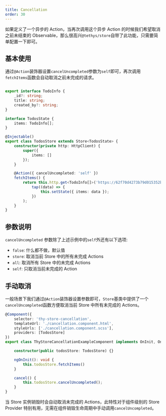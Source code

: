 ```yaml
---
title: Cancellation
order: 30
---
```


如果定义了一个异步的 Action，当再次调用这个异步 Action 的时候我们希望取消之前未结束的 Observable，那么很高兴`@tethys/store`自带了此功能，只需要简单配置一下即可。


## 基本使用

通过`@Action`装饰器设置`cancelUncompleted`参数为`self`即可，再次调用`fetchItems`函数会自动取消之前未完成的请求。
```ts

export interface TodoInfo {
    _id?: string;
    title: string;
    created_by?: string;
}

interface TodosState {
    items: TodoInfo[];
}

@Injectable()
export class TodosStore extends Store<TodosState> {
    constructor(private http: HttpClient) {
        super({
            items: []
        });
    }

    @Action({ cancelUncompleted: 'self' })
    fetchItems() {
        return this.http.get<TodoInfo[]>('https://62f70d4273b79d015352b5e5.mockapi.io/items').pipe(
            tap((data) => {
                this.setState({ items: data });
            })
        );
    }
}
```

## 参数说明
`cancelUncompleted` 参数除了上述示例中的`self`外还有以下选项:
- `false`: 什么都不做，默认值
- `store`: 取消当前 Store 中的所有未完成 Actions
- `all`: 取消所有 Store 中的未完成 Actions
- `self`: 只取消当前未完成的 Action 

## 手动取消

一般场景下我们通过`@Action`装饰器设置参数即可，`Store`基类中提供了一个`cancelUncompleted`函数方便取消当前 Store 中所有未完成的 Actions。

```ts
@Component({
    selector: 'thy-store-cancellation',
    templateUrl: './cancellation.component.html',
    styleUrls: ['./cancellation.component.scss'],
    providers: [TodosStore]
})
export class ThyStoreCancellationExampleComponent implements OnInit, OnDestroy {

    constructor(public todosStore: TodosStore) {}

    ngOnInit(): void {
        this.todosStore.fetchItems()
    }

    cancel() {
        this.todosStore.cancelUncompleted();
    }
}
```

<alert>当 Store 实例销毁时会自动取消未完成的 Actions，此特性对于组件级别的 Store Provider 特别有用，无需在组件销毁生命周期中手动调用`cancelUncompleted`。</alert>
